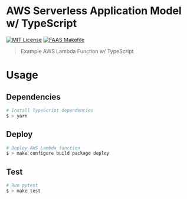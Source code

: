 # AWS Serverless Application Model w/ TypeScript

[![MIT License](https://badgen.now.sh/badge/License/MIT/blue)](https://github.com/sbstjn/faas-sam-lambda-typescri[t/blob/master/LICENSE.md)
[![FAAS Makefile](https://badgen.now.sh/badge/FAAS/Makefile/purple)](https://github.com/sbstjn/faas-makefile)

> Example AWS Lambda Function w/ TypeScript

# Usage

## Dependencies

```bash
# Install TypeScript dependencies
$ > yarn
```

## Deploy

```bash
# Deploy AWS Lambda function
$ > make configure build package deploy
```

## Test

```bash
# Run pytest
$ > make test
```
